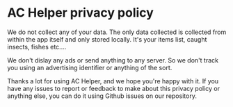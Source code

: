 # AC Helper privacy policy

We do not collect any of your data. The only data collected is collected from within the app itself and only stored locally. It's your items list, caught insects, fishes etc....

We don't dislay any ads or send anything to any server. So we don't track you using an advertising identifier or anything of the sort. 

Thanks a lot for using AC Helper, and we hope you're happy with it. If you have any issues to report or feedback to make about this privacy policy or anything else, you can do it using Github issues on our repository.

